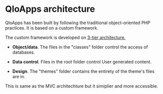 # QloApps architecture

QloApps has been built by following the traditional object-oriented PHP practices. It is based on a custom framework.

The custom framework is developed on [3-tier architecture.](https://en.wikipedia.org/wiki/Multitier_architecture#Three-tier_architecture)

- **Object/data**. The files in the "classes" folder control the access of databases.

- **Data control**. Files in the root folder control User generated content.

- **Design**. The "themes" folder contains the entirety of the theme's files are in.

This is same as the MVC architechture but it simiplier and more accessible.
